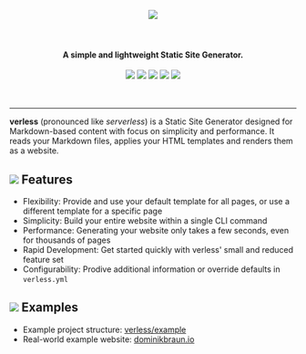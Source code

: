 <p align="center">
<br>
<br>
<br>
<img src="https://verless.dominikbraun.io/assets/img/logo-github.png">
<br>
<br>
<br>
</p>

<h4 align="center">A simple and lightweight Static Site Generator.</h4>

<p align="center">
<a href="https://circleci.com/gh/dominikbraun/cleanup"><img src="https://circleci.com/gh/dominikbraun/cleanup.svg?style=shield"></a>
<a href="https://goreportcard.com/report/github.com/dominikbraun/cleanup"><img src="https://goreportcard.com/badge/github.com/dominikbraun/cleanup"></a>
<a href="https://www.codefactor.io/repository/github/dominikbraun/cleanup"><img src="https://www.codefactor.io/repository/github/dominikbraun/cleanup/badge" /></a>
<a href="https://github.com/dominikbraun/cleanup/releases"><img src="https://img.shields.io/github/v/release/dominikbraun/cleanup?sort=semver"></a>
<a href="https://github.com/dominikbraun/cleanup/blob/master/LICENSE"><img src="https://img.shields.io/badge/license-Apache--2.0-brightgreen"></a>
<br>
<br>
<br>
</p>

---

**verless** (pronounced like _serverless_) is a Static Site Generator designed for Markdown-based content with focus on
simplicity and performance. It reads your Markdown files, applies your HTML templates and renders them as a website.

## <img src="https://verless.dominikbraun.io/assets/img/dot.png"> Features

* Flexibility: Provide and use your default template for all pages, or use a different template for a specific page
* Simplicity: Build your entire website within a single CLI command
* Performance: Generating your website only takes a few seconds, even for thousands of pages
* Rapid Development: Get started quickly with verless' small and reduced feature set
* Configurability: Prodive additional information or override defaults in `verless.yml`

## <img src="https://verless.dominikbraun.io/assets/img/dot.png"> Examples

* Example project structure: [verless/example](https://github.com/verless/verless/tree/master/example)
* Real-world example website: [dominikbraun.io](https://dominikbraun.io)